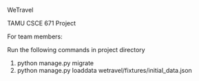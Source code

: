 WeTravel

TAMU CSCE 671 Project


For team members:

Run the following commands in project directory

1. python manage.py migrate
2. python manage.py loaddata wetravel/fixtures/initial_data.json
